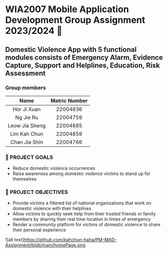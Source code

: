 # WIA2007 Mobile Application Development Group Assignment 2023/2024 📱
## Domestic Violence App with 5 functional modules consists of Emergency Alarm, Evidence Capture, Support and Helplines, Education, Risk Assessment

### Group members
| Name           | Matric Number | 
| :-------------:| :------------:| 
| Hor Ji Xuan    | 22004836      | 
| Ng Jie Ru      | 22004759      |
| Leow Jia Sheng | 22004885      |
| Lim Kah Chun   | 22004859      |
| Chan Jia Shin  | 22004766      |

### 🎯 PROJECT GOALS
- Reduce domestic violence occurrences
- Raise awareness among domestic violence victims to stand up for themselves

### 🎉 PROJECT OBJECTIVES
- Provide victims a filtered list of national organizations that work on domestic violence with their helplines
- Allow victims to quickly seek help from their trusted friends or family members by sharing their real time location in times of emergency
- Render a community platform for victims of domestic violence to share their personal experience

![alt text]https://github.com/kahchun-haha/PM-MAD-Assignment/blob/main/homePage.png
